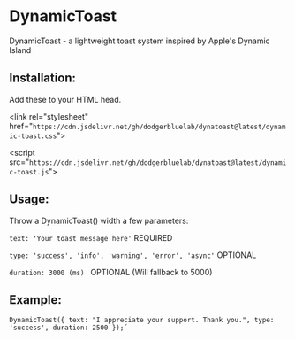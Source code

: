 # DynamicToast
 DynamicToast - a lightweight toast system inspired by Apple's Dynamic Island

## Installation:
Add these to your HTML head.

\<link rel="stylesheet" href="`https://cdn.jsdelivr.net/gh/dodgerbluelab/dynatoast@latest/dynamic-toast.css`">

\<script src="`https://cdn.jsdelivr.net/gh/dodgerbluelab/dynatoast@latest/dynamic-toast.js`"></script>

## Usage: 

Throw a DynamicToast() width a few parameters:

`text: 'Your toast message here'` REQUIRED

`type: 'success', 'info', 'warning', 'error', 'async'` OPTIONAL

`duration: 3000 (ms) ` OPTIONAL (Will fallback to 5000)

## Example: 
`DynamicToast({
   text: "I appreciate your support. Thank you.",
   type: 'success',
   duration: 2500
});´`

